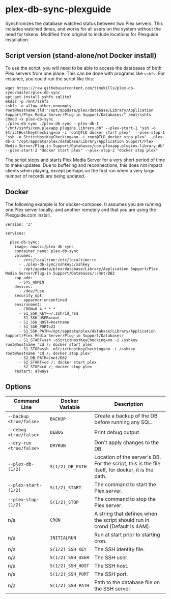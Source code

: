 # plex-db-sync-plexguide
Synchronizes the database watched status between two Plex servers. This includes watched times, and works for all users on the system without the need for tokens. Modified from original to include locations for Plexguide installation.

## Script version (stand-alone/not Docker install)
To use the script, you will need to be able to access the databases of both Plex servers from one place. This can be done with programs like `sshfs`. For instance, you could run the script like this:
```
wget https://raw.githubusercontent.com/timekills/plex-db-sync/master/plex-db-sync
apt-get install sshfs sqlite3
mkdir -p /mnt/sshfs
sshfs -o allow_other,nonempty root@hostname.tld:"/opt/appdata/plex/database/Library/Application Support/Plex Media Server/Plug-in Support/Databases/" /mnt/sshfs
chmod +x plex-db-sync
./plex-db-sync ./plex-db-sync --plex-db-1 "/mnt/sshfs/com.plexapp.plugins.library.db" --plex-start-1 "ssh -o StrictHostKeyChecking=no -i root@TLD docker start plex"  --plex-stop-1 "ssh -o StrictHostKeyChecking=no -i root@TLD docker stop plex" --plex-db-2 "/opt/appdata/plex/database/Library/Application Support/Plex Media Server/Plug-in Support/Databases/com.plexapp.plugins.library.db" --plex-start-2 "docker start plex" --plex-stop-2 "docker stop plex"
```
The script stops and starts Plex Media Server for a very short period of time to make updates. Due to buffering and reconnections, this does not impact clients when playing, except perhaps on the first run when a very large number of records are being updated.

## Docker
The following example is for docker-compose. It assumes you are running one Plex server locally, and another remotely and that you are using the Plexguide.com install.
```
version: '3'

services:

  plex-db-sync:
    image: nowsci/plex-db-sync
    container_name: plex-db-sync
    volumes:
      - /etc/localtime:/etc/localtime:ro
      - ./plex-db-sync/sshkey:/sshkey
      - /opt/appdata/plex/database/Library/Application Support/Plex Media Server/Plug-in Support/Databases/:/mnt/DB2
    cap_add:
      - SYS_ADMIN
    devices:
      - /dev/fuse
    security_opt:
      - apparmor:unconfined
    environment:
      - CRON=0 4 * * *
      - S1_SSH_KEY=~/.ssh/id_rsa
      - S1_SSH_USER=root
      - S1_SSH_HOST=hostname
      - S1_SSH_PORT=22
      - S1_SSH_PATH=/opt/appdata/plex/database/Library/Application Support/Plex Media Server/Plug-in Support/Databases/
      - S1_START=ssh -oStrictHostKeyChecking=no -i /sshkey root@hostname 'cd /; docker start plex'
      - S1_STOP=ssh -oStrictHostKeyChecking=no -i /sshkey root@hostname 'cd /; docker stop plex'
      - S2_DB_PATH=/mnt/DB2
      - S2_START=cd /; docker start plex
      - S2_STOP=cd /; docker stop plex
    restart: always
```

## Options

Command Line | Docker Variable | Description 
------------ | --------------- | -----------
`--backup <true/false>` | `BACKUP` | Create a backup of the DB before running any SQL.
`--debug <true/false>` | `DEBUG` | Print debug output.
`--dry-run <true/false>` | `DRYRUN` | Don't apply changes to the DB.
`--plex-db-(1/2)` | `S(1/2)_DB_PATH` | Location of the server's DB. For the script, this is the file itself, for docker, it is the path.
`--plex-start-(1/2)` | `S(1/2)_START` | The command to start the Plex server.
`--plex-stop-(1/2)` | `S(1/2)_STOP` | The command to stop the Plex server.
n/a | `CRON` | A string that defines when the script should run in crond (Default is 4AM).
n/a | `INITIALRUN` | Run at start prior to starting cron.
n/a | `S(1/2)_SSH_KEY` | The SSH identity file.
n/a | `S(1/2)_SSH_USER` | The SSH user.
n/a | `S(1/2)_SSH_HOST` | The SSH host.
n/a | `S(1/2)_SSH_PORT` | The SSH port.
n/a | `S(1/2)_SSH_PATH` | Path to the database file on the SSH server.
